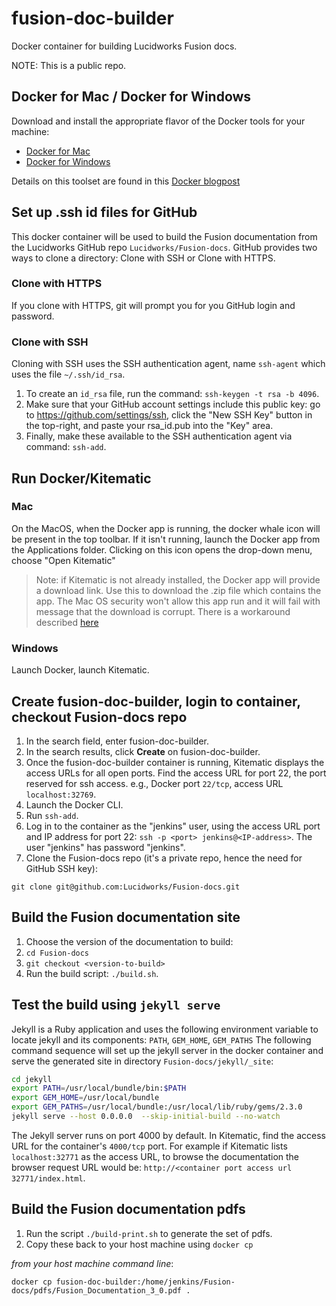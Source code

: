 # fusion-doc-builder

Docker container for building Lucidworks Fusion docs.

NOTE: This is a public repo.

## Docker for Mac / Docker for Windows

Download and install the appropriate flavor of the Docker tools for your machine:

* [Docker for Mac](https://download.docker.com/mac/stable/Docker.dmg)
* [Docker for Windows](https://download.docker.com/win/stable/InstallDocker.msi)

Details on this toolset are found in this [Docker blogpost](https://blog.docker.com/2016/07/docker-for-mac-and-windows-production-ready/)


## Set up  .ssh id files for GitHub

This docker container will be used to build the Fusion documentation from the Lucidworks GitHub repo `Lucidworks/Fusion-docs`.
GitHub provides two ways to clone a directory:  Clone with SSH or Clone with HTTPS.

### Clone with HTTPS

If you clone with HTTPS, git will prompt you for you GitHub login and password.

### Clone with SSH

Cloning with SSH uses the SSH authentication agent, name `ssh-agent` which uses the file `~/.ssh/id_rsa`.

1. To create an `id_rsa` file, run the command: `ssh-keygen -t rsa -b 4096`.
1. Make sure that your GitHub account settings include this public key: 
go to https://github.com/settings/ssh, click the "New SSH Key" button in the top-right, and paste your rsa_id.pub into the "Key" area.
1. Finally, make these available to the SSH authentication agent via command:  `ssh-add`.

## Run Docker/Kitematic

### Mac

On the MacOS, when the Docker app is running, the docker whale icon will be present in the top toolbar.  If it isn't running, launch the Docker app from the Applications folder.
Clicking on this icon opens the drop-down menu, choose "Open Kitematic"

> Note: if Kitematic is not already installed, the Docker app will provide a download link. Use this to download the .zip file which contains the app. The Mac OS security won't allow this app run and it will fail with message that the download is corrupt. There is a workaround described [here](https://forums.docker.com/t/kitematic-mac-download-corrupt/9256/8)

### Windows

Launch Docker, launch Kitematic.

## Create fusion-doc-builder, login to container, checkout Fusion-docs repo

1. In the search field, enter fusion-doc-builder.
1. In the search results, click **Create** on fusion-doc-builder.
1. Once the fusion-doc-builder container is running, Kitematic displays the access URLs for all open ports. Find the access URL for port 22, the port reserved for ssh access.  e.g., Docker port `22/tcp`, access URL `localhost:32769`.
1. Launch the Docker CLI.
1. Run `ssh-add`.
1. Log in to the container as the "jenkins" user, using the access URL port and IP address for port 22: `ssh -p <port> jenkins@<IP-address>`. The user "jenkins" has password "jenkins".
1. Clone the Fusion-docs repo (it's a private repo, hence the need for GitHub SSH key):
```
git clone git@github.com:Lucidworks/Fusion-docs.git
```

## Build the Fusion documentation site

1. Choose the version of the documentation to build:
2. `cd Fusion-docs`
2. `git checkout <version-to-build>`
1. Run the build script: `./build.sh`.

## Test the build using `jekyll serve`

Jekyll is a Ruby application and uses the following environment variable to locate jekyll and its components: `PATH`, `GEM_HOME`, `GEM_PATHS`
The following command sequence will set up the jekyll server in the docker container and serve the generated site
in directory `Fusion-docs/jekyll/_site`:

```bash
cd jekyll
export PATH=/usr/local/bundle/bin:$PATH
export GEM_HOME=/usr/local/bundle
export GEM_PATHS=/usr/local/bundle:/usr/local/lib/ruby/gems/2.3.0
jekyll serve --host 0.0.0.0  --skip-initial-build --no-watch
```

The Jekyll server runs on port 4000 by default.  In Kitematic, find the access URL for the container's `4000/tcp` port.
For example if Kitematic lists  `localhost:32771` as the access URL,
to browse the documentation the browser request URL would be: `http://<container port access url 32771/index.html`.

## Build the Fusion documentation pdfs

1. Run the script `./build-print.sh` to generate the set of pdfs.
1. Copy these back to your host machine using `docker cp`

_from your host machine command line_:

```
docker cp fusion-doc-builder:/home/jenkins/Fusion-docs/pdfs/Fusion_Documentation_3_0.pdf .
```


